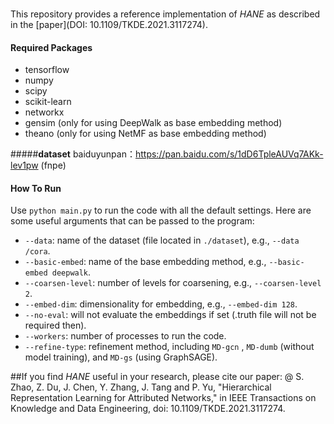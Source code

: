 ###
This repository provides a reference implementation of *HANE* as described in the [paper](DOI: 10.1109/TKDE.2021.3117274). 
#### **Required Packages**
* tensorflow
* numpy
* scipy
* scikit-learn
* networkx
* gensim (only for using DeepWalk as base embedding method)
* theano (only for using NetMF as base embedding method)


#####**dataset**
baiduyunpan：https://pan.baidu.com/s/1dD6TpleAUVq7AKk-lev1pw   (fnpe)

#### **How To Run**
Use `python main.py` to run the code with all the default settings. Here are some useful arguments that can be passed to the program:
* `--data`: name of the dataset (file located in `./dataset`), e.g., `--data /cora`.
* `--basic-embed`: name of the base embedding method, e.g., `--basic-embed deepwalk`.
* `--coarsen-level`: number of levels for coarsening, e.g., `--coarsen-level 2`.
* `--embed-dim`: dimensionality for embedding, e.g., `--embed-dim 128`.
* `--no-eval`: will not evaluate the embeddings if set (.truth file will not be required then).
* `--workers`: number of processes to run the code. 
* `--refine-type`: refinement method, including `MD-gcn` , `MD-dumb` (without model training), and `MD-gs` (using GraphSAGE).


##If you find *HANE* useful in your research, please cite our paper:
@ S. Zhao, Z. Du, J. Chen, Y. Zhang, J. Tang and P. Yu, "Hierarchical Representation Learning for Attributed Networks," in IEEE Transactions on Knowledge and Data Engineering, doi: 10.1109/TKDE.2021.3117274.
 
